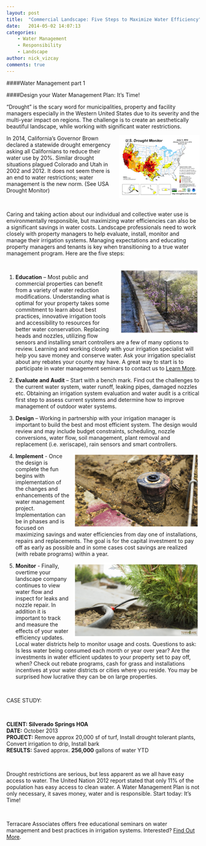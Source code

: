 ```yaml
---
layout: post
title:  "Commercial Landscape: Five Steps to Maximize Water Efficiency"
date:   2014-05-02 14:07:13
categories: 
    - Water Management
    - Responsibility
    - Landscape
author: nick_vizcay
comments: true
---
```


####Water Management part 1

####Design your Water Management Plan:  It’s Time!

“Drought” is the scary word for municipalities, property and facility managers especially in the Western United States due to its severity and the multi-year impact on regions. The challenge is to create an aesthetically beautiful landscape, while working with significant water restrictions.  

<img src="/images/blog/drought_monitor.png" alt="Ty Wilson Photo" width="200px" height="154px" style="float:right; border: 5px solid white; margin-left: 10px;">

In 2014, California’s Governor Brown declared a statewide drought emergency asking all Californians to reduce their water use by 20%. Similar drought situations plagued Colorado and Utah in 2002 and 2012.  It does not seem there is an end to water restrictions; water management is the new norm. (See USA Drought Monitor)

<br>

Caring and taking action about our individual and collective water use is environmentally responsible, but maximizing water efficiencies can also be a significant savings in water costs.  Landscape professionals need to work closely with property managers to help evaluate, install, monitor and manage their irrigation systems.  Managing expectations and educating property managers and tenants is key when transitioning to a true water management program.  Here are the five steps:

<br>

<img src="/images/blog/Sprinkler_with_run_off.jpg" alt="Ty Wilson Photo" width="200px" height="163px" style="float:right; border: 5px solid white; margin-left: 10px;">

1. **Education** – Most public and commercial properties can benefit from a variety of water reduction modifications.  Understanding what is optimal for your property takes some commitment to learn about best practices, innovative irrigation tools and accessibility to resources for better water conservation.   Replacing heads and nozzles, utilizing flow sensors and installing smart controllers are a few of many options to review.  Learning and working closely with your irrigation specialist will help you save money and conserve water.  Ask your irrigation specialist about any rebates your county may have.  A great way to start is to participate in water management seminars to contact us to [Learn More](http://terracareassociates.com/contact-us/ "Contact Us").


2. **Evaluate and Audit** – Start with a bench mark.  Find out the challenges to the current water system, water runoff, leaking pipes, damaged nozzles etc.  Obtaining an irrigation system evaluation and water audit is a critical first step to assess current systems and determine how to improve management of outdoor water systems. 


3. **Design** – Working in partnership with your irrigation manager is important to build the best and most efficient system.  The design would review and may include budget constraints, scheduling, nozzle conversions, water flow, soil management, plant removal and replacement (i.e. xeriscape), rain sensors and smart controllers.
<img src="/images/blog/irrigation_nozzle_install.png" alt="TIrrigation Nozzle" width="320px" height="187px" style="float:right; border: 5px solid white; margin-left: 10px;">

4. **Implement** - Once the design is complete the fun begins with implementation of the changes and enhancements of the water management project. Implementation can be in phases and is focused on maximizing savings and water efficiencies from day one of installations, repairs and replacements.  The goal is for the capital investment to pay off as early as possible and in some cases cost savings are realized (with rebate programs) within a year.
<img src="/images/blog/Drip_system.png" alt="Drip System" width="320px" height="187px" style="float:right; border: 5px solid white; margin-left: 10px;">

5. **Monitor** - Finally, overtime your landscape company continues to view water flow and inspect for leaks and nozzle repair.  In addition it is important to track and measure the effects of your water efficiency updates. Local water districts help to monitor usage and costs.   Questions to ask:  Is less water being consumed each month or year over year? Are the investments in water efficient updates to your property set to pay off, when?  Check out rebate programs, cash for grass and installations incentives at your water districts or cities where you reside.  You may be surprised how lucrative they can be on large properties.


<br>

CASE STUDY:

<br>

**CLIENT: Silverado Springs HOA**  
**DATE:** October 2013  
**PROJECT:** Remove approx 20,000 sf of turf, Install drought tolerant plants, Convert irrigation to drip, Install bark  
**RESULTS:**   Saved approx. **256,000** gallons of water YTD  

<br>

Drought restrictions are serious, but less apparent as we all have easy access to water.  The United Nation 2012 report stated that only 11% of the population has easy access to clean water.  A Water Management Plan is not only necessary, it saves money, water and is responsible.  Start today: It’s Time!

<br>

Terracare Associates offers free educational seminars on water management and best practices in irrigation systems.  Interested? [Find Out More](http://terracareassociates.com/contact-us/ "Find Out More").

[jekyll-gh]: https://github.com/mojombo/jekyll
[jekyll]:    http://jekyllrb.com
